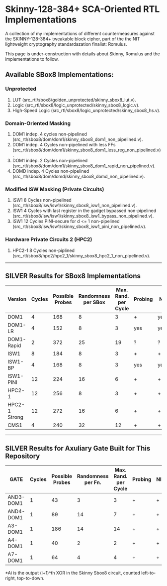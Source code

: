 # Skinny-128-384+ SCA-Oriented RTL Implementations
A collection of my implementations of different countermeasures against the SKINNY-128-384+ tweakable block cipher, part of the the NIT lightweight cryptography standardazation finalist: Romulus.

This  page is under-construction with details about Skinny, Romulus and the implementations to follow.

## Available SBox8 Implementations:

### Unprotected

1. LUT (src_rtl/sbox8/golden_unprotected/skinny_sbox8_lut.v).
2. Logic (src_rtl/sbox8/logic_unprotected/skinny_sbox8_logic.v).
3. High-Speed Logic (src_rtl/sbox8/logic_unprotected/skinny_sbox8_hs.v).

### Domain-Oriented Masking

1. DOM1 indep. 4 cycles non-pipelined (src_rtl/sbox8/dom/dom1/skinny_sbox8_dom1_non_pipelined.v).
2. DOM1 indep. 4 Cycles non-pipelined with less FFs (src_rtl/sbox8/dom/dom1/skinny_sbox8_dom1_less_reg_non_pipelined.v).
3. DOM1 indep. 2 Cycles non-pipelined (src_rtl/sbox8/dom/dom1/skinny_sbox8_dom1_rapid_non_pipelined.v).
4. DOMD indep. 4 Cycles non-pipelined (src_rtl/sbox8/dom/domd/skinny_sbox8_domd_non_pipelined.v).

### Modified ISW Masking (Private Circuits)

1. ISW1 8 Cycles non-pipelined (src_rtl/sbox8/isw/isw1/skinny_sbox8_isw1_non_pipelined.v).
2. ISW1 4 Cycles with last register in the gadget bypassed non-pipelined (src_rtl/sbox8/isw/isw1/skinny_sbox8_isw1_bypass_non_pipelined.v).
3. ISW1 12 Cycles PINI-secure for d <= 1 non-pipelined (src_rtl/sbox8/isw/isw1/skinny_sbox8_isw1_pini_non_pipelined.v).

### Hardware Private Circuits 2 (HPC2)

1. HPC2-1 8 Cycles non-piplined (src_rtl/sbox8/hpc2/hpc2_1/skinny_sbox8_hpc2_1_non_pipelined.v).
---------------------------------
## SILVER Results for SBox8 Implementations

|Version       |Cycles|Possible Probes|Randomness per SBox|Max. Rand. per Cycle|Probing|NI |SNI|PINI|Uniformity|
|--------------|------|---------------|-------------------|--------------------|-------|---|---|----|----------|
|DOM1          |4     |168            |8                  |3                   |+      |yes|yes|no  |yes       |
|DOM1-LR       |4     |152            |8                  |3                   |yes    |yes|yes|no  |yes       |
|DOM1-Rapid    |2     |372            |25                 |19                  |?      |?  |?  |?   |?         |
|ISW1          |8     |184            |8                  |3                   |+      |+  |+  |no  |yes       |
|ISW1-BP       |4     |168            |8                  |3                   |yes    |yes|yes|no  |yes       |
|ISW1-PINI     |12    |224            |16                 |6                   |+      |+  |+  |+   |yes       |
|HPC2-1        |12    |256            |8                  |3                   |+      |+  |+  |yes |yes       |
|HPC2-1 Strong |12    |272            |16                 |6                   |+      |+  |yes|+   |yes       |
|CMS1          |4     |240            |32                 |12                  |+      |+  |yes|no  |yes       |
---------------------------------
## SILVER Results for Axuliary Gate Built for This Repository

|GATE          |Cycles|Possible Probes|Randomness per Fn. |Max. Rand. per Cycle|Probing|NI |SNI|PINI|Uniformity|
|--------------|------|---------------|-------------------|--------------------|-------|---|---|----|----------|
|AND3-DOM1     |1     |43             |3                  |3                   |+      |+  |yes|no  |yes       |
|AND4-DOM1     |1     |89             |14                 |7                   |+      |+  |yes|no  |yes       |
|A3-DOM1       |1     |186            |14                 |14                  |+      |+  |yes|no  |yes       |
|A4-DOM1       |1     |40             |2                  |2                   |+      |+  |yes|no  |yes       |
|A7-DOM1       |1     |64             |4                  |4                   |+      |+  |yes|no  |yes       |

*Ai is the output (i+1)^th XOR in the Skinny Sbox8 circuit, counted left-to-right, top-to-down.




